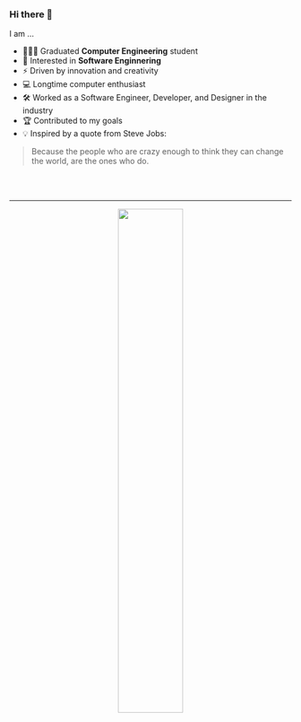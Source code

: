 ### Hi there 👋

I am ...
- 👨🏻‍💻 Graduated **Computer Engineering** student
- 👾 Interested in **Software Enginnering**
- ⚡ Driven by innovation and creativity
- 💻 Longtime computer enthusiast
- 🛠 Worked as a Software Engineer, Developer, and Designer in the industry
- 🏆 Contributed to my goals
- 💡 Inspired by a quote from Steve Jobs:
> Because the people who are crazy enough to think they can change the world, are the ones who do.
</br>
</br>

---
<p align="center">
<!-- Taken from https://github.com/anuraghazra/github-readme-stats -->
    <a href="#">
        <img
            width="48%"
            src="https://github-readme-stats.vercel.app/api?username=navidag&theme=radical&count_private=true&show_icons=true&disable_animations=true&include_all_commits=true"
        />
    </a>
</p>

